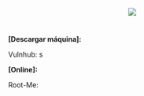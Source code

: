 <p align="center">
  <a href="https://github.com/DenverCoder1/readme-typing-svg"><img src="https://readme-typing-svg.herokuapp.com?size=50&color=F70000&width=500&height=70&lines=Mr.Robot_1"></a>
</p>

<h1 align="center"></h1>

**[Descargar máquina]:**

Vulnhub: s

**[Online]:**

Root-Me: 

<h1 align="center"></h1>

</br>
